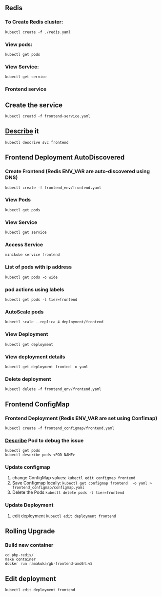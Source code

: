 ## Redis
### To Create Redis cluster:
`kubectl create -f ./redis.yaml`

### View pods: 
`kubectl get pods`
 
### View Service:
`kubectl get service`
### Frontend service 

## Create the service 
`kubectl creatd -f frontend-service.yaml`

## [Describe](https://kubernetes-v1-4.github.io/docs/user-guide/kubectl/kubectl_describe/) it
`kubectl descrive svc frontend`

## Frontend Deployment AutoDiscovered  
### Create Frontend (Redis ENV_VAR are auto-discovered using DNS)
`kubectl create -f frontend_env/frontend.yaml`

### View Pods
`kubectl get pods`

### View Service 
`kubectl get service`

### Access Service
`minikube service frontend`

### List of pods with ip address
`kubectl get pods -o wide`

### pod actions using labels 
`kubectl get pods -l tier=frontend`

### AutoScale pods
`kubectl scale --replica 4 deployment/frontend`

### View Deployment
`kubectl get deployment`

### View deployment details 
`kubectl get deployment fronted -o yaml` 

### Delete deployment
`kubectl delete -f frontend_env/frontend.yaml`
## Frontend ConfigMap

### Frontend Deployment (Redis ENV_VAR are set using Confimap)
`kubectl create -f frontend_configmap/frontend.yaml`

### [Describe](https://kubernetes-v1-4.github.io/docs/user-guide/kubectl/kubectl_describe/) Pod to debug the issue 
```
kubectl get pods 
kubectl describe pods <POD NAME>
```
### Update configmap
1. change ConfigMap values: `kubectl edit configmap frontend`
2. Save Configmap locally: `kubectl get configmap frontend  -o yaml > frontend_configmap/configmap.yaml`
3. Delete the Pods `kubectl delete pods -l tier=frontend`

### Update Deployment 
1. edit deployment `kubectl edit deployment frontend`

## Rolling Upgrade 
### Build new container 
```
cd php-redis/
make container
docker run ramakuka/gb-frontend-amd64:v5
```

## Edit deployment
`kubectl edit deployment frontend`